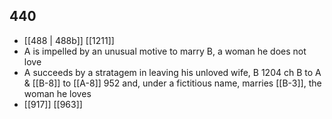 ## 440
- [[488 | 488b]] [[1211]] 
- A is impelled by an unusual motive to marry B, a woman he does not love
- A succeeds by a stratagem in leaving his unloved wife, B 1204 ch B to A &amp; [[B-8]] to [[A-8]] 952 and, under a fictitious name, marries [[B-3]], the woman he loves
- [[917]] [[963]] 


